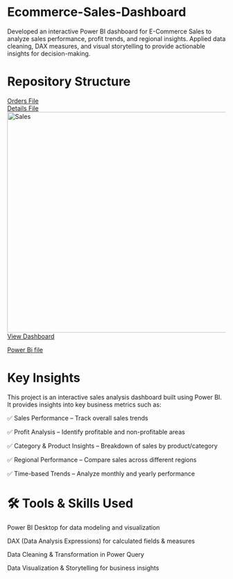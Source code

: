 # Ecommerce-Sales-Dashboard
Developed an interactive Power BI dashboard for E-Commerce Sales to analyze sales performance, profit trends, and regional insights. Applied data cleaning, DAX measures, and visual storytelling to provide actionable insights for decision-making.


# Repository Structure
<a href = "https://github.com/varun0125/Ecommerce-Sales-Dashboard/blob/main/Orders.csv"> Orders File</a><br/>
<a href = "https://github.com/varun0125/Ecommerce-Sales-Dashboard/blob/main/Details.csv"> Details File</a><br/>
<a href="https://github.com/user-attachments/assets/cad3dbc5-4f64-4c64-a1a1-1d430b7749f2" target="_blank">
  <img width="897" height="508" alt="Sales" src="https://github.com/user-attachments/assets/cad3dbc5-4f64-4c64-a1a1-1d430b7749f2" />
</a>
<br/>
<a href="https://github.com/user-attachments/assets/cad3dbc5-4f64-4c64-a1a1-1d430b7749f2" target="_blank">View Dashboard</a>

<a href="https://github.com/varun0125/Ecommerce-Sales-Dashboard/blob/main/Ecommerce%20Sales%20Analysing%20Data%20with%20Power%20Bi.pbix">Power Bi file</a>


# Key Insights

This project is an interactive sales analysis dashboard built using Power BI.
It provides insights into key business metrics such as:

✅ Sales Performance – Track overall sales trends

✅ Profit Analysis – Identify profitable and non-profitable areas

✅ Category & Product Insights – Breakdown of sales by product/category

✅ Regional Performance – Compare sales across different regions

✅ Time-based Trends – Analyze monthly and yearly performance


# 🛠 Tools & Skills Used

Power BI Desktop for data modeling and visualization

DAX (Data Analysis Expressions) for calculated fields & measures

Data Cleaning & Transformation in Power Query

Data Visualization & Storytelling for business insights
